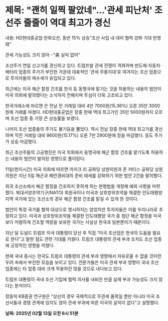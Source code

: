 # **제목: "괜히 일찍 팔았네"…'관세 피난처' 조선주 줄줄이 역대 최고가 경신**

  내용: HD현대중공업·한화오션, 동반 15% 상승"조선 사업 내 대미 협력 강화 기대 반영돼"  

관세 가능성도 크지 않아···"美 실익 없어"  

조선주가 연일 신고가를 경신하고 있다. 트럼프발 관세 전쟁이 격화하며 반도체·자동차·배터리 업종의 주가가 부진한 가운데 대표적인 ‘관세 무풍지대’로 여겨지는 조선 업종으로 투자자들의 매수세가 유입되고 있다.  

최근에는 미국 해군 함정 건조를 한국 등 동맹국에 맡기는 것을 허용하는 내용의 법안이 미국 의회에 발의됐다는 소식까지 전해지며 투심이 더욱 고조되고 있다.  

한국거래소에 따르면 은 전날 전 거래일 대비 4만 7000원(15.36%) 오른 35만 3000원에 거래를 마쳤다. HD현대중공업은 장중 한때 역대 최고가인 35만 5000원까지 오르며 조선 업종 중 가장 큰 상승률을 보였다.  

나머지 조선 업종들의 주가도 불기둥을 뿜었다. 역시 전날 장중 한때 역대 최고가를 경신하며 직전 거래일 대비 9600원(15.17%) 오른 7만 2900원에 장을 마감했다. 등도 주가가 상승 마감했다.  

최근 조선주들의 고공행진은 미국 의회에서 동맹국에 해군 함정 건조를 맡기도록 허용하는 내용의 법안이 발의된 영향으로 풀이된다.  

11일(현지시간) 미국 의회에 따르면 마이크 리 공화당 상원의원과 존 커티스 공화당 상원의원은 지난 5일 해군과 해안경비대의 준비 태세를 강화하기 위한 법안 2건을 발의했다.  

외국 조선소에서 해군 함정을 건조하지 못하게 하는 현행법을 개정해 예외 사항을 마련했다. 북대서양조약기구(NATO) 회원국이나 미국과 상호방위조약을 체결한 인도태평양 지역 국가에 있는 조선소의 경우 해군 함정 건조를 맡길 수 있게 한 것이다.  

법안이 특정 국가를 협력 대상으로 명시하지는 않았지만 투자자들은 이를 우리나라로 추정하고 있다. 미국과 상호방위조약을 체결한 인도태평양 국가 중 첨단 해군 함정을 미국보다 저렴하게 건조할 역량을 보유한 국가는 사실상 한국과 일본뿐이기 때문이다.  

지난 달 도널드 트럼프 미국 대통령이 당선 후 직접 “미국 조선업은 한국의 도움을 필요로 한다”고 말한 점도 관련 기대를 키웠다. 트럼프 대통령의 관세 부과 조치도 조선 업종에 긍정적인 영향을 끼쳤다.  

현재 국내 증시는 한국도 트럼프 대통령의 관세 부과 영향에서 자유로울 수 없을 것이란 우려 속에서 부진한 모습을 보이고 있다. 전문가들은 미국 관세 부과 영향이 국내 조선 업종에는 타 업종 대비 크게 작용하진 않을 것으로 내다보고 있다.  

트럼프 대통령이 국내 조선 기업에 협력 의사를 내비친 만큼 실제 부과 가능성도 크지 않다는 분석이다.  

정동익 KB증권 연구원은 “상선의 경우 국제적으로 무관세 품목일 뿐만 아니라 미국 조선사들과 경쟁 관계에 있지도 않아 관세 부과에 따른 미국의 실익이 없다”고 설명했다.

  **날짜: 2025년 02월 13일 오전 6시 51분**